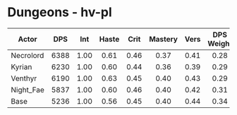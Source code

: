 # Dungeons - hv-pl
| Actor | DPS | Int | Haste | Crit | Mastery | Vers | DPS Weight |
|---|:---:|:---:|:---:|:---:|:---:|:---:|:---:|
|Necrolord|6388|1.00|0.61|0.46|0.37|0.41|0.28|
|Kyrian|6230|1.00|0.60|0.44|0.36|0.39|0.29|
|Venthyr|6190|1.00|0.63|0.45|0.40|0.43|0.29|
|Night_Fae|5837|1.00|0.60|0.46|0.40|0.42|0.31|
|Base|5236|1.00|0.56|0.45|0.40|0.44|0.34|
